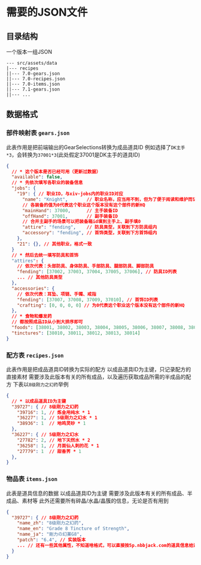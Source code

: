 # 需要的JSON文件

## 目录结构

一个版本一组JSON

```
--- src/assets/data
|--- recipes
||--- 7.0-gears.json
||--- 7.0-recipes.json
||--- 7.0-items.json
||--- 7.1-gears.json
||--- ...
```

## 数据格式

### 部件映射表 `gears.json`

此表作用是把前端输出的GearSelections转换为成品道具ID
例如选择了`DK主手*3`，会转换为`37001*3`(此处假定37001是DK主手的道具ID)

```json
{
  // * 这个版本是否已经可用（更新过数据）
  "available": false,
  // * 先依次填写各职业的装备信息
  "jobs": {
    "19": { // 职业ID，与xiv-jobs内的职业ID对应
      "name": "Knight",       // 职业名称，应当用不到，但为了便于阅读和维护而记录
      // 各装备的值为0代表这个职业这个版本没有这个部件的新HQ
      "mainHand": 37000,      // 主手装备ID
      "offHand": 37001,       // 副手装备ID
      // 合并主副手的场景可以把装备箱id填到主手上、副手填0
      "attire": "fending",    // 防具类型，关联到下方防具组内
      "accessory": "fending", // 首饰类型，关联到下方首饰组内
    },
    "21": {}, // 其他职业，格式一致
  }
  // * 然后去统一填写防具和首饰
  "attires": {
    // 依次代表：头部防具、身体防具、手部防具、腿部防具、脚部防具
    "fending": [37002, 37003, 37004, 37005, 37006], // 防具ID列表
    ... // 其他防具类型
  },
  "accessories": {
    // 依次代表：耳坠、项链、手镯、戒指
    "fending": [37007, 37008, 37009, 37010], // 首饰ID列表
    "crafting": [0, 0, 0, 0] // 为0代表这个职业这个版本没有这个部件的新HQ
  },
  // * 食物和爆发药
  // 都按照成品ID从小到大排序即可
  "foods": [38001, 38002, 38003, 38004, 38005, 38006, 38007, 38008, 38009],
  "tinctures": [38010, 38011, 38012, 38013, 38014]
}
```

### 配方表 `recipes.json`

此表作用是把成品道具ID转换为实际的配方
以成品道具ID为主键，只记录配方的直接素材
需要涉及此版本有关的所有成品，以及遍历获取成品所需的半成品的配方
下表以`8级刚力之幻药`举例

```json
{
  // * 以成品道具ID为主键
  "39727": { // 8级刚力之幻药
    "39716": 1, // 炼金用纯水 * 1
    "36227": 1, // 5级刚力之幻水 * 1
    "38936": 1  // 地鸣灵砂 * 1
  },
  "36227": { // 5级刚力之幻水
    "27782": 2, // 地下天然水 * 2
    "36258": 1, // 月面仙人刺的花 * 1
    "27779": 1  // 甜香荠 * 1
  },
}
```

### 物品表 `items.json`

此表是道具信息的数据
以成品道具ID为主键
需要涉及此版本有关的所有成品、半成品、素材等
此外还需要所有碎晶/水晶/晶簇的信息，无论是否有用到

```json
{
  "39727": { // 8级刚力之幻药
    "name_zh": "8级刚力之幻药",
    "name_en": "Grade 8 Tincture of Strength",
    "name_ja": "剛力の幻薬G8",
    "patch": "6.4", // 实装版本
    ... // 还有一些其他属性，不知道啥格式，可以直接按5p.nbbjack.com的道具信息给过来
  }
}
```